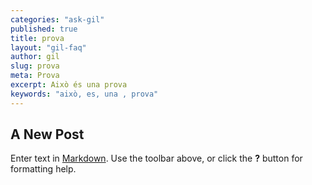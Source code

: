 ```yaml
---
categories: "ask-gil"
published: true
title: prova
layout: "gil-faq"
author: gil
slug: prova
meta: Prova
excerpt: Això és una prova
keywords: "això, es, una , prova"
---
```


## A New Post

Enter text in [Markdown](http://daringfireball.net/projects/markdown/). Use the toolbar above, or click the **?** button for formatting help.
